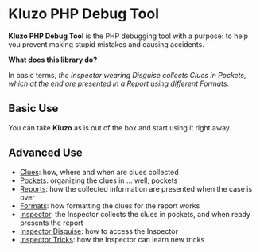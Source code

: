 # Kluzo PHP Debug Tool

**Kluzo PHP Debug Tool** is the PHP debugging tool with a purpose: to help you
prevent making stupid mistakes and causing accidents.

**What does this library do?**

In basic terms, *the Inspector wearing Disguise collects Clues in Pockets, which
at the end are presented in a Report using different Formats.*

## Basic Use

You can take **Kluzo** as is out of the box and start using it right away.

## Advanced Use

* [Clues](docs/CLUES.md): how, where and when are clues collected
* [Pockets](docs/POCKETS.md): organizing the clues in ... well, pockets
* [Reports](docs/REPORTS.md): how the collected information are presented when the case is over
* [Formats](docs/FORMATS.md): how formatting the clues for the report works
* [Inspector](docs/INSPECTOR.md): the Inspector collects the clues in pockets, and when ready presents the report
* [Inspector Disguise](docs/DISGUISE.md): how to access the Inspector  
* [Inspector Tricks](docs/TRICKS.md): how the Inspector can learn new tricks
